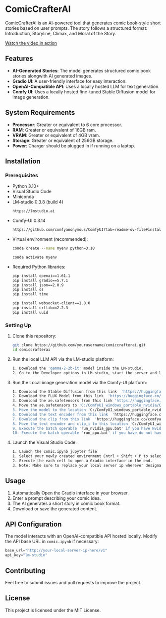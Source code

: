 # ComicCrafterAI

ComicCrafterAI is an AI-powered tool that generates comic book-style short stories based on user prompts. The story follows a structured format: Introduction, Storyline, Climax, and Moral of the Story.

[Watch the video in action](https://drive.google.com/file/d/10sXqtuRIOgqaq1R5SjVFH-bGZL-lhYVN/view?usp=sharing)
## Features

- **AI-Generated Stories**: The model generates structured comic book stories alongwith AI generated images.
- **Gradio UI**: A user-friendly interface for easy interaction.
- **OpenAI-Compatible API**: Uses a locally hosted LLM for text generation.
- **Comfy UI**: Uses a locally hosted fine-tuned Stable Diffusion model for image generation.

## System Requirements

- **Processor**: Greater or equivalent to 6 core processor.
- **RAM**: Greater or equivalent of 16GB ram.
- **VRAM**: Greater or equivalent of 4GB vram.
- **Storage**: Greater or equivalent of 256GB storage.
- **Power**: Charger should be plugged in if running on a laptop.

## Installation

### Prerequisites

- Python 3.10+
- Visual Studio Code
- Miniconda
- LM-studio 0.3.8 (build 4)
  ```sh
  https://lmstudio.ai
  ```
- Comfy-UI 0.3.14
  ```sh
  https://github.com/comfyanonymous/ComfyUI?tab=readme-ov-file#installing
  ```
- Virtual environment (recommended):
  ```sh
  conda create --name myenv python=3.10
  ```
  ```sh
  conda activate myenv
  ```
- Required Python libraries:
  ```sh
  pip install openai==1.61.1
  pip install gradio==5.7.1
  pip install json==2.0.9
  pip install os
  pip install time
  ```
  ```sh
  pip install websocket-client==1.8.0
  pip install urllib==2.2.3
  pip install uuid
  ```

### Setting Up

1. Clone this repository:
   ```sh
   git clone https://github.com/yourusername/comiccrafterai.git
   cd comiccrafterai
   ```
2. Run the local LLM API via the LM-studio platform:
   ```sh
   1. Download the 'gemma-2-2b-it' model inside the LM-studio.
   2. Go to the Developer options in LM-studio, start the server and load the 'gemma-2-2b-it' model into the memory.
   ```
3. Run the Local image generation model via the Comfy-UI plarform:
   ```sh
   1. Download the Stable Diffusion from this link  'https://huggingface.co/stable-diffusion-v1-5/stable-diffusion-v1-5/resolve/main/v1-5-pruned-emaonly.safetensors'
   2. Download the FLUX Model from this link  'https://huggingface.co/city96/FLUX.1-schnell-gguf/resolve/main/flux1-schnell-Q2_K.gguf?download=true'
   3. Download the ae.safetensors from this link 'https://huggingface.co/black-forest-labs/FLUX.1-schnell/resolve/main/ae.safetensors'
   4. Move the ae.safetensors to 'C:/ComfyUI_windows_portable_nvidia/ComfyUI_windows_portable/ComfyUI/models/vae/
   5. Move the model to the location 'C:/ComfyUI_windows_portable_nvidia/ComfyUI_windows_portable/ComfyUI/models/checkpoints/'
   6. Download the text encoder from this link  'https://huggingface.co/city96/t5-v1_1-xxl-encoder-gguf/resolve/main/t5-v1_1-xxl-encoder-Q3_K_S.gguf'
   7. Download the clip from this link  'https://huggingface.co/comfyanonymous/flux_text_encoders/resolve/main/clip_l.safetensors'
   8. Move the text encoder and clip_i to this location 'C:/ComfyUI_windows_portable_nvidia/ComfyUI_windows_portable/ComfyUI/models/clip'
   9. Execute the batch operable 'run_nvidia_gpu.bat' if you have Nvidia GPU of atleast 4GB VRAM.
   10. Execute the batch operable 'run_cpu.bat' if you have do not have the GPU in your system.
5. Launch the Visual Studio Code:
   ```sh
   1. Launch the comic.ipynb jupyter file
   1. Select your newly created environment Cntrl + Shift + P to select your python interpreter.
   2. Execute the each cell to open a Gradio interface in the end.
   3. Note: Make sure to replace your local server ip wherever designated.
   ```

## Usage

1. Automatically Open the Gradio interface in your browser.
2. Enter a prompt describing your comic idea.
3. The AI generates a short story in comic book format.
4. Download or save the generated content.

## API Configuration

The model interacts with an OpenAI-compatible API hosted locally. Modify the API base URL in `comic.ipynb` if necessary:

```python
base_url="http://your-local-server-ip-here/v1"
api_key="lm-studio"
```

## Contributing

Feel free to submit issues and pull requests to improve the project.

## License

This project is licensed under the MIT License.


